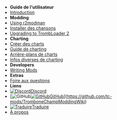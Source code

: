 - **Guide de l'utilisateur**
- [Introduction](./)
- **Modding**
- [Using r2modman](installing-r2modman)
- [Installer des chansons](installing-songs)
- [Upgrading to TrombLoader 2](migrating-to-v2)
- **Charting**
- [Créer des charts](creating-charts)
- [Guide de charting](charting-guidelines)
- [Arrière-plans de charts](chart-backgrounds)
- [Infos diverses de charting](misc-charting-info)
- **Developers**
- [Writing Mods](writing-mods)
- **Extras**
- [Foire aux questions](faq)
- **Liens**
- [![Discord](https://icongr.am/simple/discord.svg?colored&size=16)Discord](https://discord.gg/KVzKRsbetJ)
- [![GitHub](https://icongr.am/simple/github.svg?color=808080&size=16)[![GitHub](https://icongr.am/simple/github.svg?color=808080&size=16)GitHub](https://github.com/tc-mods/TromboneChampModdingWiki)](https://github.com/tc-mods/TromboneChampModdingWiki)
- [![Traduire](https://icongr.am/material/translate.svg?color=808080&size=16)Traduire](https://crowdin.com/project/trombone-champ-modding-wiki)
- [À propos](about)
